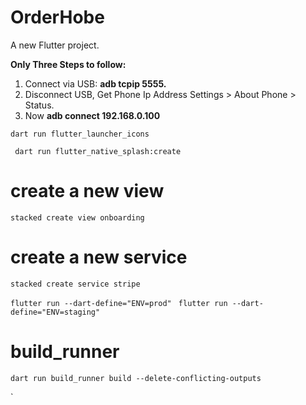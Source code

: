 # OrderHobe

A new Flutter project.

**Only Three Steps to follow:**

1. Connect via USB: **adb tcpip 5555.**
2. Disconnect USB, Get Phone Ip Address Settings > About Phone > Status.
3. Now **adb connect 192.168.0.100**

`dart run flutter_launcher_icons`

` dart run flutter_native_splash:create`

# create a new view

`stacked create view onboarding  `

# create a new service

`stacked create service stripe  `

`flutter run --dart-define="ENV=prod" `
`flutter run --dart-define="ENV=staging" `

# build_runner

`dart run build_runner build --delete-conflicting-outputs  `

`
